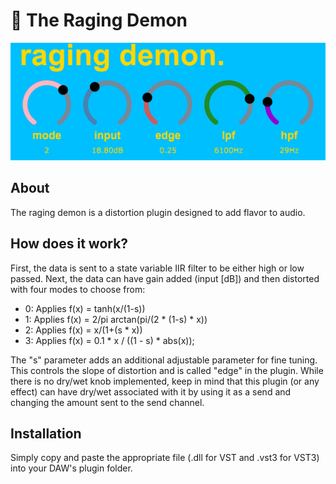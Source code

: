 # 👿 The Raging Demon


![Alt text](rd.PNG?raw=true "the raging demon.")

## About 

The raging demon is a distortion plugin designed to add flavor to audio.

## How does it work?

First, the data is sent to a state variable IIR filter to be either high or low passed. Next, the data can have gain added (input [dB]) and then distorted with four modes to choose from:

- 0: Applies f(x) = tanh(x/(1-s))
- 1: Applies f(x) = 2/pi arctan(pi/(2 * (1-s) * x))
- 2: Applies f(x) = x/(1+(s * x))
- 3: Applies f(x) = 0.1 * x / ((1 - s) * abs(x));

The "s" parameter adds an additional adjustable parameter for fine tuning. This controls the slope of distortion and is called "edge" in the plugin. While there is no dry/wet knob implemented, keep in mind that this plugin (or any effect) can have dry/wet associated with it by using it as a send and changing the amount sent to the send channel.

## Installation

Simply copy and paste the appropriate file (.dll for VST and .vst3 for VST3) into your DAW's plugin folder.
